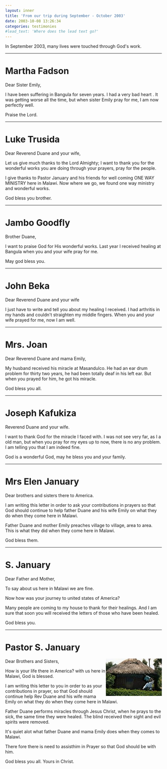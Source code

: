 ```yaml
---
layout: inner
title: 'From our trip during September - October 2003'
date: 2003-10-08 13:26:34
categories: testimonies
#lead_text: 'Where does the lead text go?'
---
```


In September 2003, many lives were touched through God's work.

---------

# Martha Fadson

Dear Sister Emily,

I have been suffering in Bangula for seven years. I had a very bad heart . It was getting worse all the time, but when
sister Emily pray for me, I am now perfectly well.

Praise the Lord.

---------

# Luke Trusida

Dear Reverend Duane and your wife,

Let us give much thanks to the Lord Almighty; I want to thank you for the wonderful works you are doing through your
prayers, pray for the people.

I give thanks to Pastor January and his friends for well coming ONE WAY MINISTRY here in Malawi. Now where we go, we
found one way ministry and wonderful works.

God bless you brother.

---------

# Jambo Goodfly

Brother Duane,

I want to praise God for His wonderful works. Last year I received healing at Bangula when you and your wife pray for me.

May god bless you.

---------

# John Beka

Dear Reverend Duane and your wife

I just have to write and tell you about my healing I received. I had arthritis in my hands and couldn't straighten my
middle fingers. When you and your wife prayed for me, now I am well.

---------

# Mrs. Joan

Dear Reverend Duane and mama Emily,

My husband received his miracle at Masandulco. He had an ear drum problem for thirty two years, he had been totally deaf
in his left ear. But when you prayed for him, he got his miracle.

God bless you all.

---------

# Joseph Kafukiza

Reverend Duane and your wife.

I want to thank God for the miracle I faced with. I was not see very far, as I a old man, but when you pray for my eyes
up to now, there is no any problem. I am telling you that I am indeed fine.

God is a wonderful God, may he bless you and your family.

---------

# Mrs Elen January

Dear brothers and sisters there to America.

I am writing this letter in order to ask your contributions in prayers so that God should continue to help father Duane
and his wife Emily on what they do when they come here in Malawi.

Father Duane and mother Emily preaches village to village, area to area. This is what they did when they come here in
Malawi.

God bless them.

---------

# S. January

Dear Father and Mother,

To say about us here in Malawi we are fine.

Now how was your journey to united states of America?

Many people are coming to my house to thank for their healings. And I am sure that soon you will received the letters of
those who have been healed.

God bless you.

---------

# Pastor S. January

<img style="float: right;" src="/images/Local_Hut_sm.jpg" alt="Local housing">
Dear Brothers and Sisters,

How is your life there in America? with us here in Malawi, God is blessed.

I am writing this letter to you in order to as your contributions in prayer, so that God should continue help Rev Duane
and his wife mama Emily on what they do when they come here in Malawi.

Father Duane performs miracles through Jesus Christ, when he prays to the sick, the same time they were healed. The
blind received their sight and evil spirits were removed.

It's quiet alot what father Duane and mama Emily does when they comes to Malawi.

There fore there is need to assisthim in Prayer so that God should be with him.

God bless you all.
Yours in Christ.
